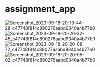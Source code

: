 # assignment_app


![Screenshot_2023-09-18-20-19-44-28_c47748f814c890276aabd9340a4b77b0](https://github.com/dev-ruman/ostad_assignments/assets/90115551/cb111dcd-2a66-4b47-b75b-6ed1c186d2d2)
![Screenshot_2023-09-18-20-20-32-45_c47748f814c890276aabd9340a4b77b0](https://github.com/dev-ruman/ostad_assignments/assets/90115551/30cd7a5b-afc0-4743-8639-7b3db8f3bd8f)
![Screenshot_2023-09-18-20-20-08-72_c47748f814c890276aabd9340a4b77b0](https://github.com/dev-ruman/ostad_assignments/assets/90115551/9976af5a-e74d-4713-bbdd-899b9414425c)
![Screenshot_2023-09-18-20-20-05-02_c47748f814c890276aabd9340a4b77b0](https://github.com/dev-ruman/ostad_assignments/assets/90115551/d94eb18e-eaa3-4ce9-b25b-54381670c1d2)
